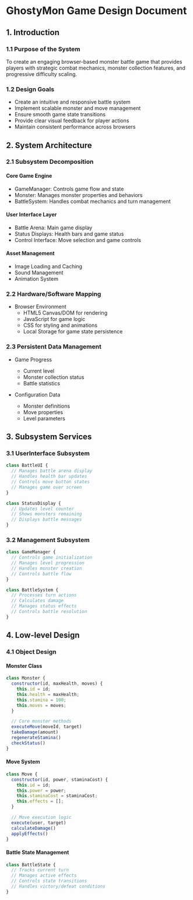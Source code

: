 # GhostyMon Game Design Document

## 1. Introduction

### 1.1 Purpose of the System
To create an engaging browser-based monster battle game that provides players with strategic combat mechanics, monster collection features, and progressive difficulty scaling.

### 1.2 Design Goals
- Create an intuitive and responsive battle system
- Implement scalable monster and move management
- Ensure smooth game state transitions
- Provide clear visual feedback for player actions
- Maintain consistent performance across browsers

## 2. System Architecture

### 2.1 Subsystem Decomposition

#### Core Game Engine
- GameManager: Controls game flow and state
- Monster: Manages monster properties and behaviors
- BattleSystem: Handles combat mechanics and turn management

#### User Interface Layer
- Battle Arena: Main game display
- Status Displays: Health bars and game status
- Control Interface: Move selection and game controls

#### Asset Management
- Image Loading and Caching
- Sound Management
- Animation System

### 2.2 Hardware/Software Mapping
- Browser Environment
  - HTML5 Canvas/DOM for rendering
  - JavaScript for game logic
  - CSS for styling and animations
  - Local Storage for game state persistence

### 2.3 Persistent Data Management
- Game Progress
  - Current level
  - Monster collection status
  - Battle statistics

- Configuration Data
  - Monster definitions
  - Move properties
  - Level parameters

## 3. Subsystem Services

### 3.1 UserInterface Subsystem
```javascript
class BattleUI {
  // Manages battle arena display
  // Handles health bar updates
  // Controls move button states
  // Manages game over screen
}

class StatusDisplay {
  // Updates level counter
  // Shows monsters remaining
  // Displays battle messages
}
```

### 3.2 Management Subsystem
```javascript
class GameManager {
  // Controls game initialization
  // Manages level progression
  // Handles monster creation
  // Controls battle flow
}

class BattleSystem {
  // Processes turn actions
  // Calculates damage
  // Manages status effects
  // Controls battle resolution
}
```

## 4. Low-level Design

### 4.1 Object Design

#### Monster Class
```javascript
class Monster {
  constructor(id, maxHealth, moves) {
    this.id = id;
    this.health = maxHealth;
    this.stamina = 100;
    this.moves = moves;
  }

  // Core monster methods
  executeMove(moveId, target)
  takeDamage(amount)
  regenerateStamina()
  checkStatus()
}
```

#### Move System
```javascript
class Move {
  constructor(id, power, staminaCost) {
    this.id = id;
    this.power = power;
    this.staminaCost = staminaCost;
    this.effects = [];
  }

  // Move execution logic
  execute(user, target)
  calculateDamage()
  applyEffects()
}
```

#### Battle State Management
```javascript
class BattleState {
  // Tracks current turn
  // Manages active effects
  // Controls state transitions
  // Handles victory/defeat conditions
}
```